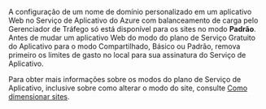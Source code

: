 A configuração de um nome de domínio personalizado em um aplicativo Web no Serviço de Aplicativo do Azure com balanceamento de carga pelo Gerenciador de Tráfego só está disponível para os sites no modo **Padrão**. Antes de mudar um aplicativo Web do modo do plano de Serviço Gratuito do Aplicativo para o modo Compartilhado, Básico ou Padrão, remova primeiro os limites de gasto no local para sua assinatura do Serviço de Aplicativo.

Para obter mais informações sobre os modos do plano de Serviço de Aplicativo, inclusive sobre como alterar o modo do site, consulte [Como dimensionar sites](../article/app-service-web/web-sites-scale.md).

<!---HONumber=August15_HO6-->